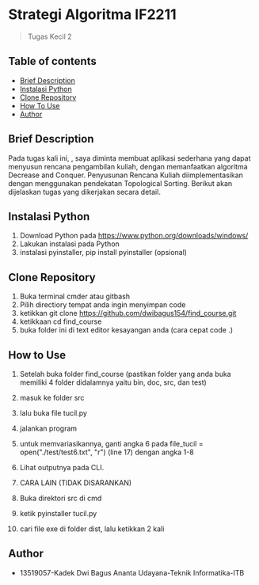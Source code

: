 # Strategi Algoritma IF2211
> Tugas Kecil 2


## Table of contents
* [Brief Description](#brief-description)
* [Instalasi Python](#instalasi-python)
* [Clone Repository](#clone-repository)
* [How To Use](#how-to-use)
* [Author](#author)


## Brief Description
Pada tugas kali ini, , saya diminta membuat aplikasi sederhana yang dapat menyusun
rencana pengambilan kuliah, dengan memanfaatkan algoritma Decrease and Conquer. Penyusunan
Rencana Kuliah diimplementasikan dengan menggunakan pendekatan Topological Sorting. Berikut
akan dijelaskan tugas yang dikerjakan secara detail.



## Instalasi Python
1. Download Python pada https://www.python.org/downloads/windows/
2. Lakukan instalasi pada Python
3. instalasi pyinstaller, pip install pyinstaller (opsional)


## Clone Repository
1. Buka terminal cmder atau gitbash 
2. Pilih directiory tempat anda ingin menyimpan code 
3. ketikkan git clone https://github.com/dwibagus154/find_course.git
4. ketikkaan cd find_course
5. buka folder ini di text editor kesayangan anda (cara cepat code .)



## How to Use
1. Setelah buka folder find_course (pastikan folder yang anda buka memiliki 4 folder didalamnya yaitu bin, doc, src, dan test)
2. masuk ke folder src
3. lalu buka file tucil.py
4. jalankan program 
5. untuk memvariasikannya, ganti angka 6 pada file_tucil = open("./test/test6.txt", "r") (line 17) dengan angka 1-8
6. Lihat outputnya pada CLI.

7. CARA LAIN (TIDAK DISARANKAN)
8. Buka direktori src di cmd 
9. ketik pyinstaller tucil.py
10. cari file exe di folder dist, lalu ketikkan 2 kali 

## Author
* 13519057-Kadek Dwi Bagus Ananta Udayana-Teknik Informatika-ITB
